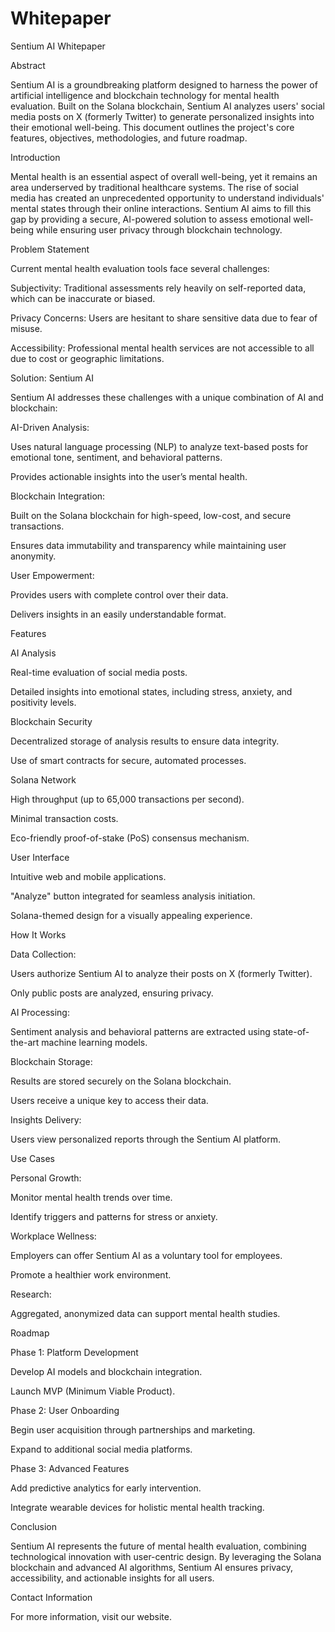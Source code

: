 # Whitepaper

Sentium AI Whitepaper

Abstract

Sentium AI is a groundbreaking platform designed to harness the power of artificial intelligence and blockchain technology for mental health evaluation. Built on the Solana blockchain, Sentium AI analyzes users' social media posts on X (formerly Twitter) to generate personalized insights into their emotional well-being. This document outlines the project's core features, objectives, methodologies, and future roadmap.

Introduction

Mental health is an essential aspect of overall well-being, yet it remains an area underserved by traditional healthcare systems. The rise of social media has created an unprecedented opportunity to understand individuals' mental states through their online interactions. Sentium AI aims to fill this gap by providing a secure, AI-powered solution to assess emotional well-being while ensuring user privacy through blockchain technology.

Problem Statement

Current mental health evaluation tools face several challenges:

Subjectivity: Traditional assessments rely heavily on self-reported data, which can be inaccurate or biased.

Privacy Concerns: Users are hesitant to share sensitive data due to fear of misuse.

Accessibility: Professional mental health services are not accessible to all due to cost or geographic limitations.

Solution: Sentium AI

Sentium AI addresses these challenges with a unique combination of AI and blockchain:

AI-Driven Analysis:

Uses natural language processing (NLP) to analyze text-based posts for emotional tone, sentiment, and behavioral patterns.

Provides actionable insights into the user’s mental health.

Blockchain Integration:

Built on the Solana blockchain for high-speed, low-cost, and secure transactions.

Ensures data immutability and transparency while maintaining user anonymity.

User Empowerment:

Provides users with complete control over their data.

Delivers insights in an easily understandable format.

Features

AI Analysis

Real-time evaluation of social media posts.

Detailed insights into emotional states, including stress, anxiety, and positivity levels.

Blockchain Security

Decentralized storage of analysis results to ensure data integrity.

Use of smart contracts for secure, automated processes.

Solana Network

High throughput (up to 65,000 transactions per second).

Minimal transaction costs.

Eco-friendly proof-of-stake (PoS) consensus mechanism.

User Interface

Intuitive web and mobile applications.

"Analyze" button integrated for seamless analysis initiation.

Solana-themed design for a visually appealing experience.

How It Works

Data Collection:

Users authorize Sentium AI to analyze their posts on X (formerly Twitter).

Only public posts are analyzed, ensuring privacy.

AI Processing:

Sentiment analysis and behavioral patterns are extracted using state-of-the-art machine learning models.

Blockchain Storage:

Results are stored securely on the Solana blockchain.

Users receive a unique key to access their data.

Insights Delivery:

Users view personalized reports through the Sentium AI platform.

Use Cases

Personal Growth:

Monitor mental health trends over time.

Identify triggers and patterns for stress or anxiety.

Workplace Wellness:

Employers can offer Sentium AI as a voluntary tool for employees.

Promote a healthier work environment.

Research:

Aggregated, anonymized data can support mental health studies.

Roadmap

Phase 1: Platform Development

Develop AI models and blockchain integration.

Launch MVP (Minimum Viable Product).

Phase 2: User Onboarding

Begin user acquisition through partnerships and marketing.

Expand to additional social media platforms.

Phase 3: Advanced Features

Add predictive analytics for early intervention.

Integrate wearable devices for holistic mental health tracking.

Conclusion

Sentium AI represents the future of mental health evaluation, combining technological innovation with user-centric design. By leveraging the Solana blockchain and advanced AI algorithms, Sentium AI ensures privacy, accessibility, and actionable insights for all users.

Contact Information

For more information, visit our website.


